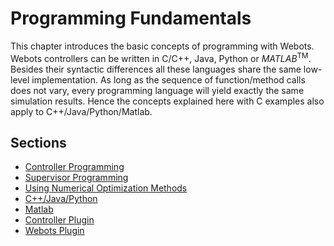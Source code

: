 # Programming Fundamentals

This chapter introduces the basic concepts of programming with Webots. Webots
controllers can be written in C/C++, Java, Python or *MATLAB*<sup>TM</sup>.
Besides their syntactic differences all these languages share the same low-level
implementation. As long as the sequence of function/method calls does not vary,
every programming language will yield exactly the same simulation results. Hence
the concepts explained here with C examples also apply to
C++/Java/Python/Matlab.

## Sections
- [Controller Programming](guide/controller-programming.md)
- [Supervisor Programming](guide/supervisor-programming.md)
- [Using Numerical Optimization Methods](guide/using-numerical-optimization-methods.md)
- [C++/Java/Python](guide/cpp-java-python.md)
- [Matlab](guide/matlab.md)
- [Controller Plugin](guide/controller-plugin.md)
- [Webots Plugin](guide/webots-plugin.md)
